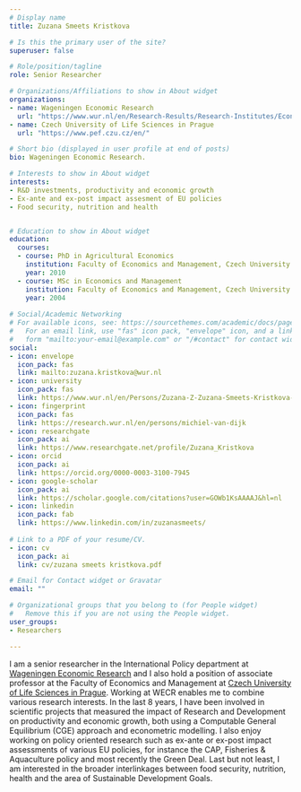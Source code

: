 ```yaml
---
# Display name
title: Zuzana Smeets Kristkova

# Is this the primary user of the site?
superuser: false

# Role/position/tagline
role: Senior Researcher

# Organizations/Affiliations to show in About widget
organizations:
- name: Wageningen Economic Research
  url: "https://www.wur.nl/en/Research-Results/Research-Institutes/Economic-Research.htm"
- name: Czech University of Life Sciences in Prague
  url: "https://www.pef.czu.cz/en/"

# Short bio (displayed in user profile at end of posts)
bio: Wageningen Economic Research.

# Interests to show in About widget
interests:
- R&D investments, productivity and economic growth
- Ex-ante and ex-post impact assesment of EU policies
- Food security, nutrition and health


# Education to show in About widget
education:
  courses:
  - course: PhD in Agricultural Economics
    institution: Faculty of Economics and Management, Czech University of Life Sciences in Prague
    year: 2010
  - course: MSc in Economics and Management
    institution: Faculty of Economics and Management, Czech University of Life Sciences in Prague
    year: 2004
  
# Social/Academic Networking
# For available icons, see: https://sourcethemes.com/academic/docs/page-builder/#icons
#   For an email link, use "fas" icon pack, "envelope" icon, and a link in the
#   form "mailto:your-email@example.com" or "/#contact" for contact widget.
social:
- icon: envelope
  icon_pack: fas
  link: mailto:zuzana.kristkova@wur.nl
- icon: university
  icon_pack: fas
  link: https://www.wur.nl/en/Persons/Zuzana-Z-Zuzana-Smeets-Kristkova-PhD.htm
- icon: fingerprint
  icon_pack: fas
  link: https://research.wur.nl/en/persons/michiel-van-dijk
- icon: researchgate
  icon_pack: ai
  link: https://www.researchgate.net/profile/Zuzana_Kristkova
- icon: orcid
  icon_pack: ai
  link: https://orcid.org/0000-0003-3100-7945
- icon: google-scholar
  icon_pack: ai
  link: https://scholar.google.com/citations?user=GOWb1KsAAAAJ&hl=nl
- icon: linkedin
  icon_pack: fab
  link: https://www.linkedin.com/in/zuzanasmeets/
  
# Link to a PDF of your resume/CV.
- icon: cv
  icon_pack: ai
  link: cv/zuzana smeets kristkova.pdf

# Email for Contact widget or Gravatar
email: ""

# Organizational groups that you belong to (for People widget)
#   Remove this if you are not using the People widget.
user_groups:
- Researchers

---
```


I am a senior researcher in the International Policy department at [Wageningen Economic Research](https://www.wur.nl/en/Research-Results/Research-Institutes/Economic-Research.htm) and I also hold a position of associate professor at the Faculty of Economics and Management at [Czech University of Life Sciences in Prague](https://www.pef.czu.cz/en/). 
Working at WECR enables me to combine various research interests. In the last 8 years, I have been involved in scientific projects that measured the impact of Research and Development on productivity and economic growth, both using a Computable General Equilibrium (CGE) approach and econometric modelling. I also enjoy working on policy oriented research such as ex-ante or ex-post impact assessments of various EU policies, for instance the CAP, Fisheries & Aquaculture policy and most recently the Green Deal. Last but not least, I am interested in the broader interlinkages between food security, nutrition, health and the area of Sustainable Development Goals.
